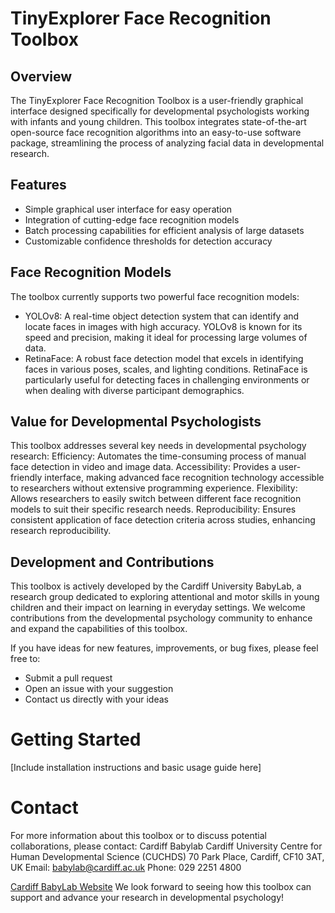 # TinyExplorer Face Recognition Toolbox
## Overview
The TinyExplorer Face Recognition Toolbox is a user-friendly graphical interface designed specifically for developmental psychologists working with infants and young children. This toolbox integrates state-of-the-art open-source face recognition algorithms into an easy-to-use software package, streamlining the process of analyzing facial data in developmental research.
## Features
- Simple graphical user interface for easy operation
- Integration of cutting-edge face recognition models
- Batch processing capabilities for efficient analysis of large datasets
- Customizable confidence thresholds for detection accuracy
## Face Recognition Models
The toolbox currently supports two powerful face recognition models:
- YOLOv8: A real-time object detection system that can identify and locate faces in images with high accuracy. YOLOv8 is known for its speed and precision, making it ideal for processing large volumes of data.
- RetinaFace: A robust face detection model that excels in identifying faces in various poses, scales, and lighting conditions. RetinaFace is particularly useful for detecting faces in challenging environments or when dealing with diverse participant demographics.
## Value for Developmental Psychologists
This toolbox addresses several key needs in developmental psychology research:
Efficiency: Automates the time-consuming process of manual face detection in video and image data.
Accessibility: Provides a user-friendly interface, making advanced face recognition technology accessible to researchers without extensive programming experience.
Flexibility: Allows researchers to easily switch between different face recognition models to suit their specific research needs.
Reproducibility: Ensures consistent application of face detection criteria across studies, enhancing research reproducibility.
## Development and Contributions
This toolbox is actively developed by the Cardiff University BabyLab, a research group dedicated to exploring attentional and motor skills in young children and their impact on learning in everyday settings. We welcome contributions from the developmental psychology community to enhance and expand the capabilities of this toolbox.

If you have ideas for new features, improvements, or bug fixes, please feel free to:
- Submit a pull request
- Open an issue with your suggestion
- Contact us directly with your ideas

# Getting Started
[Include installation instructions and basic usage guide here]
# Contact
For more information about this toolbox or to discuss potential collaborations, please contact:
Cardiff Babylab
Cardiff University Centre for Human Developmental Science (CUCHDS)
70 Park Place, Cardiff, CF10 3AT, UK
Email: babylab@cardiff.ac.uk
Phone: 029 2251 4800

[Cardiff BabyLab Website](https://www.cardiff-babylab.com/)
We look forward to seeing how this toolbox can support and advance your research in developmental psychology!
